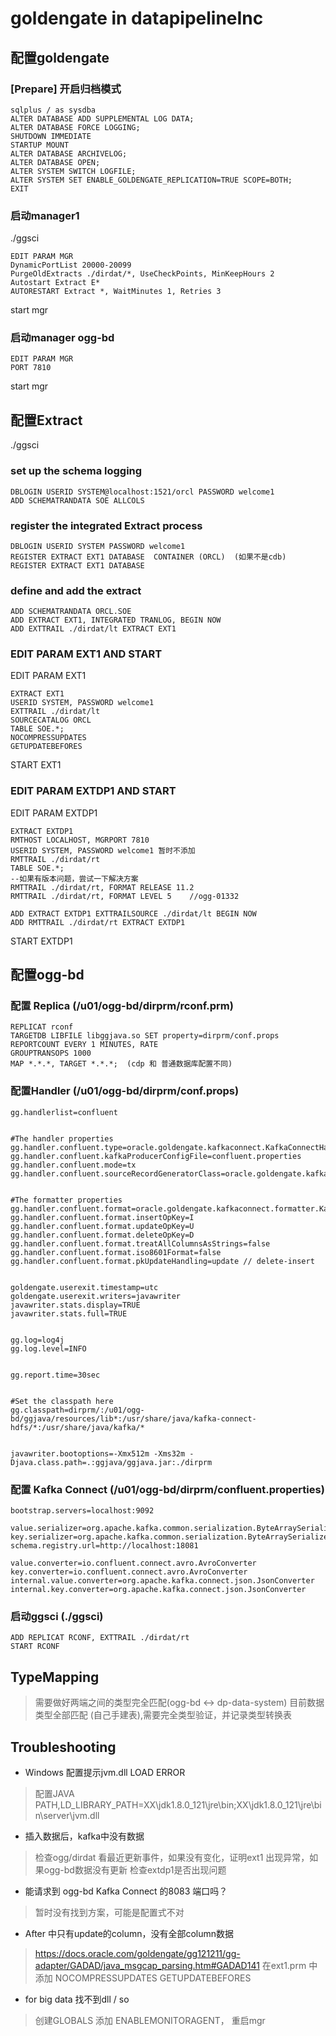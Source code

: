 # goldengate in datapipelineInc


## 配置goldengate
### [Prepare] 开启归档模式
```
sqlplus / as sysdba
ALTER DATABASE ADD SUPPLEMENTAL LOG DATA;
ALTER DATABASE FORCE LOGGING;
SHUTDOWN IMMEDIATE
STARTUP MOUNT
ALTER DATABASE ARCHIVELOG;
ALTER DATABASE OPEN;
ALTER SYSTEM SWITCH LOGFILE;
ALTER SYSTEM SET ENABLE_GOLDENGATE_REPLICATION=TRUE SCOPE=BOTH;
EXIT
```
### 启动manager1
./ggsci
```
EDIT PARAM MGR
DynamicPortList 20000-20099
PurgeOldExtracts ./dirdat/*, UseCheckPoints, MinKeepHours 2
Autostart Extract E*
AUTORESTART Extract *, WaitMinutes 1, Retries 3
```
start mgr
### 启动manager ogg-bd
```
EDIT PARAM MGR
PORT 7810
```
start mgr

## 配置Extract
./ggsci
### set up the schema logging
```
DBLOGIN USERID SYSTEM@localhost:1521/orcl PASSWORD welcome1
ADD SCHEMATRANDATA SOE ALLCOLS
```

### register the integrated Extract process
```
DBLOGIN USERID SYSTEM PASSWORD welcome1
REGISTER EXTRACT EXT1 DATABASE  CONTAINER (ORCL)  (如果不是cdb) REGISTER EXTRACT EXT1 DATABASE
```
### define and add the extract
```
ADD SCHEMATRANDATA ORCL.SOE
ADD EXTRACT EXT1, INTEGRATED TRANLOG, BEGIN NOW
ADD EXTTRAIL ./dirdat/lt EXTRACT EXT1
```
### EDIT PARAM EXT1 AND START
EDIT PARAM EXT1 
```
EXTRACT EXT1
USERID SYSTEM, PASSWORD welcome1
EXTTRAIL ./dirdat/lt
SOURCECATALOG ORCL
TABLE SOE.*;
NOCOMPRESSUPDATES
GETUPDATEBEFORES
```
START EXT1

###   EDIT PARAM EXTDP1 AND START
EDIT PARAM EXTDP1
```
EXTRACT EXTDP1
RMTHOST LOCALHOST, MGRPORT 7810
USERID SYSTEM, PASSWORD welcome1 暂时不添加
RMTTRAIL ./dirdat/rt
TABLE SOE.*;
--如果有版本问题，尝试一下解决方案
RMTTRAIL ./dirdat/rt, FORMAT RELEASE 11.2
RMTTRAIL ./dirdat/rt, FORMAT LEVEL 5    //ogg-01332
```

```
ADD EXTRACT EXTDP1 EXTTRAILSOURCE ./dirdat/lt BEGIN NOW
ADD RMTTRAIL ./dirdat/rt EXTRACT EXTDP1
```
START EXTDP1

## 配置ogg-bd
### 配置 Replica (/u01/ogg-bd/dirprm/rconf.prm)
```
REPLICAT rconf
TARGETDB LIBFILE libggjava.so SET property=dirprm/conf.props
REPORTCOUNT EVERY 1 MINUTES, RATE
GROUPTRANSOPS 1000
MAP *.*.*, TARGET *.*.*;  (cdp 和 普通数据库配置不同)
```
### 配置Handler (/u01/ogg-bd/dirprm/conf.props)
```
gg.handlerlist=confluent


#The handler properties
gg.handler.confluent.type=oracle.goldengate.kafkaconnect.KafkaConnectHandler
gg.handler.confluent.kafkaProducerConfigFile=confluent.properties
gg.handler.confluent.mode=tx
gg.handler.confluent.sourceRecordGeneratorClass=oracle.goldengate.kafkaconnect.DefaultSourceRecordGenerator


#The formatter properties
gg.handler.confluent.format=oracle.goldengate.kafkaconnect.formatter.KafkaConnectFormatter
gg.handler.confluent.format.insertOpKey=I
gg.handler.confluent.format.updateOpKey=U
gg.handler.confluent.format.deleteOpKey=D
gg.handler.confluent.format.treatAllColumnsAsStrings=false
gg.handler.confluent.format.iso8601Format=false
gg.handler.confluent.format.pkUpdateHandling=update // delete-insert


goldengate.userexit.timestamp=utc
goldengate.userexit.writers=javawriter
javawriter.stats.display=TRUE
javawriter.stats.full=TRUE


gg.log=log4j
gg.log.level=INFO


gg.report.time=30sec


#Set the classpath here
gg.classpath=dirprm/:/u01/ogg-bd/ggjava/resources/lib*:/usr/share/java/kafka-connect-hdfs/*:/usr/share/java/kafka/*


javawriter.bootoptions=-Xmx512m -Xms32m -Djava.class.path=.:ggjava/ggjava.jar:./dirprm
```

### 配置 Kafka Connect  (/u01/ogg-bd/dirprm/confluent.properties)
```
bootstrap.servers=localhost:9092

value.serializer=org.apache.kafka.common.serialization.ByteArraySerializer
key.serializer=org.apache.kafka.common.serialization.ByteArraySerializer
schema.registry.url=http://localhost:18081

value.converter=io.confluent.connect.avro.AvroConverter
key.converter=io.confluent.connect.avro.AvroConverter
internal.value.converter=org.apache.kafka.connect.json.JsonConverter
internal.key.converter=org.apache.kafka.connect.json.JsonConverter
```

### 启动ggsci (./ggsci)
```
ADD REPLICAT RCONF, EXTTRAIL ./dirdat/rt
START RCONF
```


## TypeMapping
> 需要做好两端之间的类型完全匹配(ogg-bd <-> dp-data-system)
> 目前数据类型全部匹配 (自己手建表),需要完全类型验证，并记录类型转换表



## Troubleshooting
* Windows 配置提示jvm.dll LOAD ERROR
> 配置JAVA PATH,LD_LIBRARY_PATH=XX\jdk1.8.0_121\jre\bin;XX\jdk1.8.0_121\jre\bin\server\jvm.dll

* 插入数据后，kafka中没有数据
> 检查ogg/dirdat 看最近更新事件，如果没有变化，证明ext1 出现异常，如果ogg-bd数据没有更新 检查extdp1是否出现问题

* 能请求到 ogg-bd Kafka Connect 的8083 端口吗？
> 暂时没有找到方案，可能是配置式不对

* After 中只有update的column，没有全部column数据
> https://docs.oracle.com/goldengate/gg121211/gg-adapter/GADAD/java_msgcap_parsing.htm#GADAD141
> 在ext1.prm 中添加 NOCOMPRESSUPDATES   GETUPDATEBEFORES

* for big data 找不到dll / so
> 创建GLOBALS 添加 ENABLEMONITORAGENT， 重启mgr
